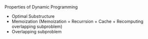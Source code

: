 

Properties of Dynamic Programming
* Optimal Substructure
* Memoization  (Memoization = Recurrsion + Cache + Recomputing overlapping subproblem)
* Overlapping subproblem